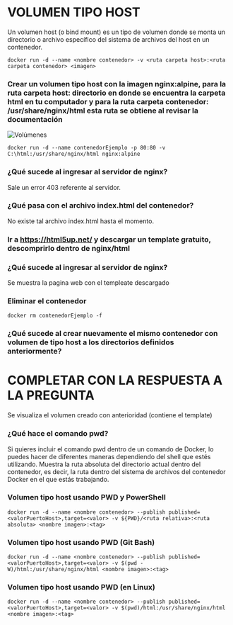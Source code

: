 # VOLUMEN TIPO HOST
Un volumen host (o bind mount) es un tipo de volumen donde se monta un directorio o archivo específico del sistema de archivos del host en un contenedor.

```
docker run -d --name <nombre contenedor> -v <ruta carpeta host>:<ruta carpeta contenedor> <imagen> 
```

### Crear un volumen tipo host con la imagen nginx:alpine, para la ruta carpeta host: directorio en donde se encuentra la carpeta html en tu computador y para la ruta carpeta contenedor: /usr/share/nginx/html esta ruta se obtiene al revisar la documentación
![Volúmenes](imagenes/volumen-host.PNG)
```
docker run -d --name contenedorEjemplo -p 80:80 -v C:\html:/usr/share/nginx/html nginx:alpine 
```
### ¿Qué sucede al ingresar al servidor de nginx?
Sale un error 403 referente al servidor.
### ¿Qué pasa con el archivo index.html del contenedor?
No existe tal archivo index.html hasta el momento.

### Ir a https://html5up.net/ y descargar un template gratuito, descomprirlo dentro de nginx/html
### ¿Qué sucede al ingresar al servidor de nginx?
Se muestra la pagina web con el templeate descargado

### Eliminar el contenedor
```
docker rm contenedorEjemplo -f
```

### ¿Qué sucede al crear nuevamente el mismo contenedor con volumen de tipo host a los directorios definidos anteriormente?
# COMPLETAR CON LA RESPUESTA A LA PREGUNTA
Se visualiza el volumen creado con anterioridad (contiene el template)

### ¿Qué hace el comando pwd?
Si quieres incluir el comando pwd dentro de un comando de Docker, lo puedes hacer de diferentes maneras dependiendo del shell que estés utilizando.
Muestra la ruta absoluta del directorio actual dentro del contenedor, es decir, la ruta dentro del sistema de archivos del contenedor Docker en el que estás trabajando.

### Volumen tipo host usando PWD y PowerShell
```
docker run -d --name <nombre contenedor> --publish published=<valorPuertoHost>,target=<valor> -v ${PWD}/<ruta relativa>:<ruta absoluta> <nombre imagen>:<tag> 
```

### Volumen tipo host usando PWD (Git Bash)

```
docker run -d --name <nombre contenedor> --publish published=<valorPuertoHost>,target=<valor> -v $(pwd -W)/html:/usr/share/nginx/html <nombre imagen>:<tag> 
```

### Volumen tipo host usando PWD (en Linux)

```
docker run -d --name <nombre contenedor> --publish published=<valorPuertoHost>,target=<valor> -v $(pwd)/html:/usr/share/nginx/html <nombre imagen>:<tag> 
```

